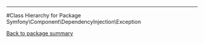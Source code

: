 - - -

#Class Hierarchy for Package Symfony\Component\DependencyInjection\Exception

<div><a href='https://github.com/JeyDotC/Hirudo-docs/tree/master/Symfony\Component\DependencyInjection\Exception'>Back to package summary</a></div>

